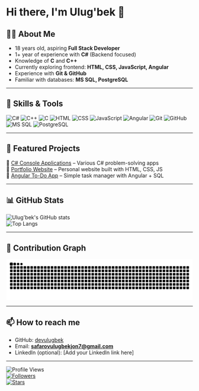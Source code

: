 
# Hi there, I'm Ulug'bek 👋  

## 👨‍💻 About Me  
- 18 years old, aspiring **Full Stack Developer**  
- 1+ year of experience with **C#** (Backend focused)  
- Knowledge of **C** and **C++**  
- Currently exploring frontend: **HTML, CSS, JavaScript, Angular**  
- Experience with **Git & GitHub**  
- Familiar with databases: **MS SQL, PostgreSQL**  

---

## 🚀 Skills & Tools  

![C#](https://img.shields.io/badge/C%23-239120?style=for-the-badge&logo=c-sharp&logoColor=white)  ![C++](https://img.shields.io/badge/C++-00599C?style=for-the-badge&logo=cplusplus&logoColor=white)  ![C](https://img.shields.io/badge/C-00599C?style=for-the-badge&logo=c&logoColor=white)  ![HTML](https://img.shields.io/badge/HTML5-E34F26?style=for-the-badge&logo=html5&logoColor=white)  ![CSS](https://img.shields.io/badge/CSS3-1572B6?style=for-the-badge&logo=css3&logoColor=white)  ![JavaScript](https://img.shields.io/badge/JavaScript-323330?style=for-the-badge&logo=javascript&logoColor=F7DF1E)  ![Angular](https://img.shields.io/badge/Angular-DD0031?style=for-the-badge&logo=angular&logoColor=white)  ![Git](https://img.shields.io/badge/Git-F05032?style=for-the-badge&logo=git&logoColor=white)  ![GitHub](https://img.shields.io/badge/GitHub-181717?style=for-the-badge&logo=github&logoColor=white)  ![MS SQL](https://img.shields.io/badge/MS_SQL-CC2927?style=for-the-badge&logo=microsoftsqlserver&logoColor=white)  ![PostgreSQL](https://img.shields.io/badge/PostgreSQL-316192?style=for-the-badge&logo=postgresql&logoColor=white)  

---

## 🌟 Featured Projects  

🔹 [C# Console Applications](https://github.com/devulugbek/Repo1) – Various C# problem-solving apps  
🔹 [Portfolio Website](https://github.com/devulugbek/Repo2) – Personal website built with HTML, CSS, JS  
🔹 [Angular To-Do App](https://github.com/devulugbek/Repo3) – Simple task manager with Angular + SQL  

---

## 📊 GitHub Stats  

![Ulug'bek's GitHub stats](https://github-readme-stats.vercel.app/api?username=devulugbek&show_icons=true&theme=radical)  
![Top Langs](https://github-readme-stats.vercel.app/api/top-langs/?username=devulugbek&layout=compact&theme=radical)  

---

## 🐍 Contribution Graph  

![Snake animation](https://raw.githubusercontent.com/devulugbek/devulugbek/main/dist/snake.svg)

---

## 📫 How to reach me  

- GitHub: [devulugbek](https://github.com/devulugbek)  
- Email: **safarovulugbekjon7@gmail.com**  
- LinkedIn (optional): [Add your LinkedIn link here]  

---

![Profile Views](https://komarev.com/ghpvc/?username=devulugbek&color=blue)  
[![Followers](https://img.shields.io/github/followers/devulugbek?label=Followers&style=social)](https://github.com/devulugbek)  
[![Stars](https://img.shields.io/github/stars/devulugbek?affiliations=OWNER%2CCOLLABORATOR&style=social)](https://github.com/devulugbek)  
